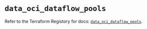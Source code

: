 # `data_oci_dataflow_pools`

Refer to the Terraform Registory for docs: [`data_oci_dataflow_pools`](https://registry.terraform.io/providers/oracle/oci/6.18.0/docs/data-sources/dataflow_pools).
